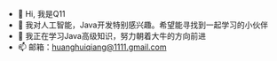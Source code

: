 - 👋 Hi, 我是Q11
- 👀 我对人工智能，Java开发特别感兴趣。希望能寻找到一起学习的小伙伴
- 🌱 我正在学习Java高级知识，努力朝着大牛的方向前进
- 📫 邮箱：huanghuiqiang@1111.gmail.com

<!---
Q11shiyi/Q11shiyi is a ✨ special ✨ repository because its `README.md` (this file) appears on your GitHub profile.
You can click the Preview link to take a look at your changes.
--->
